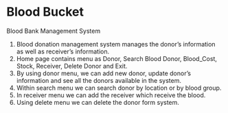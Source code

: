 # Blood Bucket
Blood Bank Management System

1. Blood donation management system manages the donor’s information as well as
receiver’s information.
2. Home page contains menu as Donor, Search Blood Donor, Blood_Cost, Stock,
Receiver, Delete Donor and Exit.
3. By using donor menu, we can add new donor, update donor’s information and see
all the donors available in the system.
4. Within search menu we can search donor by location or by blood group.
5. In receiver menu we can add the receiver which receive the blood.
6. Using delete menu we can delete the donor form system.
